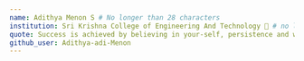 ```yaml
---
name: Adithya Menon S # No longer than 28 characters
institution: Sri Krishna College of Engineering And Technology 🚩 # no longer than 58 characters
quote: Success is achieved by believing in your-self, persistence and when there is best people around you # no longer than 100 characters, avoid using quotes(") to guarantee the format remains the same.
github_user: Adithya-adi-Menon
---
```

